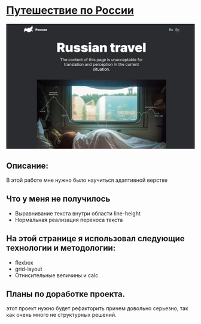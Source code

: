 # [Путешествие по России](https://podogas.github.io/russian-travel/)
![russian travel priject oreview](russian-travel_preview.png)
## Описание:
В этой работе мне нужно было научиться адаптивной верстке

## Что у меня не получилось
* Выравнивание текста внутри области line-height
* Нормальная реализация переноса текста



## На этой странице я использовал следующие технологии и методологии:
* flexbox
* grid-layout
* Отнисительные величины и calc

## Планы по доработке проекта.
  этот проект нужно будет рефакторить причем довольно серьезно, так как очень много не структурных решений.
  
